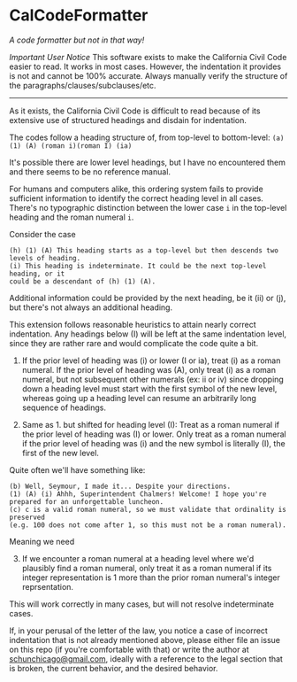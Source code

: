# CalCodeFormatter
_A code formatter but not in that way!_

*Important User Notice*
This software exists to make the California Civil Code easier to read. It works
in most cases. However, the indentation it provides is not and cannot be 100%
accurate. Always manually verify the structure of the paragraphs/clauses/subclauses/etc.

---

As it exists, the California Civil Code is difficult to read because of its
extensive use of structured headings and disdain for indentation.

The codes follow a heading structure of, from top-level to bottom-level:
`(a) (1) (A) (roman i)(roman I) (ia)`

It's possible there are lower level headings, but I have no encountered them and
there seems to be no reference manual.

For humans and computers alike, this ordering system fails to provide sufficient
information to identify the correct heading level in all cases. There's no typographic
distinction between the lower case `i` in the top-level heading and the roman numeral `i`.

Consider the case
``````
(h) (1) (A) This heading starts as a top-level but then descends two
levels of heading.
(i) This heading is indeterminate. It could be the next top-level heading, or it
could be a descendant of (h) (1) (A).
``````

Additional information could be provided by the next heading, be it (ii) or (j),
but there's not always an additional heading.

This extension follows reasonable heuristics to attain nearly correct
indentation. Any headings below (I) will be left at the same indentation level,
since they are rather rare and would complicate the code quite a bit.

1. If the prior level of heading was (i) or lower (I or ia), treat (i) as a roman
   numeral. If the prior level of heading was (A), only treat (i) as a roman
   numeral, but not subsequent other numerals (ex: ii or iv) since
   dropping down a heading level must start with the first symbol of the new
   level, whereas going up a heading level can resume an arbitrarily long
   sequence of headings.

2. Same as 1. but shifted for heading level (I): Treat as a roman numeral if the
   prior level of heading was (I) or lower. Only treat as a roman numeral if the
   prior level of heading was (i) and the new symbol is literally (I), the first
   of the new level.

Quite often we'll have something like:
``````
(b) Well, Seymour, I made it... Despite your directions.
(1) (A) (i) Ahhh, Superintendent Chalmers! Welcome! I hope you're prepared for an unforgettable luncheon.
(c) c is a valid roman numeral, so we must validate that ordinality is preserved
(e.g. 100 does not come after 1, so this must not be a roman numeral).
``````
Meaning we need

3. If we encounter a roman numeral at a heading level where we'd plausibly find
   a roman numeral, only treat it as a roman numeral if its integer
   representation is 1 more than the prior roman numeral's integer
   reprsentation.

This will work correctly in many cases, but will not resolve indeterminate
cases.

If, in your perusal of the letter of the law, you notice a case of incorrect
indentation that is not already mentioned above, please either file an issue on
this repo (if you're comfortable with that) or write the author at
schunchicago@gmail.com, ideally with a reference to the legal section that is
broken, the current behavior, and the desired behavior.
